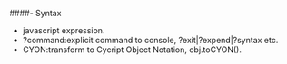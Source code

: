 ####- Syntax

- javascript expression.
- ?command:explicit command to console, ?exit|?expend|?syntax etc.
- CYON:transform to Cycript Object Notation, obj.toCYON().